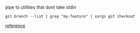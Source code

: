 pipe to utilities that dont take stdin

`git branch --list | grep "my-feature" | xargs git checkout`

[reference](http://superuser.com/questions/189362/how-to-pipe-command-output-to-other-commands)
